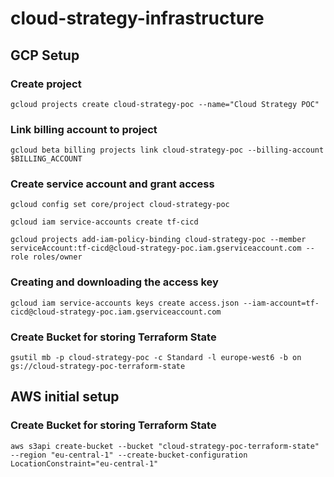 # cloud-strategy-infrastructure

## GCP Setup

### Create project

```
gcloud projects create cloud-strategy-poc --name="Cloud Strategy POC"
```

### Link billing account to project

```
gcloud beta billing projects link cloud-strategy-poc --billing-account $BILLING_ACCOUNT
```

### Create service account and grant access

```
gcloud config set core/project cloud-strategy-poc

gcloud iam service-accounts create tf-cicd

gcloud projects add-iam-policy-binding cloud-strategy-poc --member serviceAccount:tf-cicd@cloud-strategy-poc.iam.gserviceaccount.com --role roles/owner
```

### Creating and downloading the access key

```
gcloud iam service-accounts keys create access.json --iam-account=tf-cicd@cloud-strategy-poc.iam.gserviceaccount.com
```

### Create Bucket for storing Terraform State

```
gsutil mb -p cloud-strategy-poc -c Standard -l europe-west6 -b on gs://cloud-strategy-poc-terraform-state
```

## AWS initial setup

### Create Bucket for storing Terraform State

```
aws s3api create-bucket --bucket "cloud-strategy-poc-terraform-state" --region "eu-central-1" --create-bucket-configuration LocationConstraint="eu-central-1"
```

